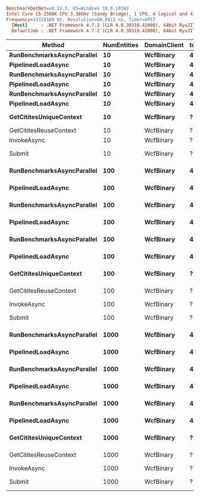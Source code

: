 ``` ini

BenchmarkDotNet=v0.11.5, OS=Windows 10.0.18362
Intel Core i5-2500K CPU 3.30GHz (Sandy Bridge), 1 CPU, 4 logical and 4 physical cores
Frequency=14318180 Hz, Resolution=69.8413 ns, Timer=HPET
  [Host]     : .NET Framework 4.7.2 (CLR 4.0.30319.42000), 64bit RyuJIT-v4.8.4010.0
  DefaultJob : .NET Framework 4.7.2 (CLR 4.0.30319.42000), 64bit RyuJIT-v4.8.4010.0


```
|                     Method | NumEntities | DomainClient | total | concurrent | depth |         Mean |        Error |       StdDev |     Gen 0 |     Gen 1 |   Gen 2 |   Allocated |
|--------------------------- |------------ |------------- |------ |----------- |------ |-------------:|-------------:|-------------:|----------:|----------:|--------:|------------:|
| **RunBenchmarksAsyncParallel** |          **10** |    **WcfBinary** |    **40** |          **1** |     **?** |     **574.0 us** |    **11.137 us** |    **16.324 us** |   **21.8750** |         **-** |       **-** |    **67.72 KB** |
|         **PipelinedLoadAsync** |          **10** |    **WcfBinary** |    **40** |          **?** |     **1** |     **568.7 us** |     **8.232 us** |     **7.297 us** |   **21.8750** |         **-** |       **-** |    **67.41 KB** |
| **RunBenchmarksAsyncParallel** |          **10** |    **WcfBinary** |    **40** |          **2** |     **?** |     **350.3 us** |     **2.778 us** |     **2.319 us** |   **21.4844** |    **3.1250** |       **-** |     **68.7 KB** |
|         **PipelinedLoadAsync** |          **10** |    **WcfBinary** |    **40** |          **?** |     **2** |     **286.3 us** |     **2.536 us** |     **2.248 us** |   **21.4844** |    **2.7344** |       **-** |     **68.4 KB** |
| **RunBenchmarksAsyncParallel** |          **10** |    **WcfBinary** |    **40** |          **4** |     **?** |     **283.9 us** |     **4.710 us** |     **4.406 us** |   **20.7031** |    **4.6875** |       **-** |    **68.94 KB** |
|         **PipelinedLoadAsync** |          **10** |    **WcfBinary** |    **40** |          **?** |     **4** |     **213.1 us** |     **3.961 us** |     **3.705 us** |   **20.3125** |    **5.0781** |       **-** |    **69.05 KB** |
|    **GetCititesUniqueContext** |          **10** |    **WcfBinary** |     **?** |          **?** |     **?** |   **3,051.8 us** |    **33.162 us** |    **29.397 us** |  **207.0313** |  **101.5625** |       **-** |   **642.04 KB** |
|     GetCititesReuseContext |          10 |    WcfBinary |     ? |          ? |     ? |     551.7 us |    10.904 us |    11.198 us |   21.4844 |         - |       - |    67.52 KB |
|                InvokeAsync |          10 |    WcfBinary |     ? |          ? |     ? |     526.3 us |     5.893 us |     5.513 us |   16.6016 |         - |       - |     51.3 KB |
|                     Submit |          10 |    WcfBinary |     ? |          ? |     ? |   4,479.5 us |    41.468 us |    34.628 us |  273.4375 |   78.1250 |       - |   955.85 KB |
| **RunBenchmarksAsyncParallel** |         **100** |    **WcfBinary** |    **40** |          **1** |     **?** |   **1,057.4 us** |    **20.756 us** |    **31.697 us** |   **61.5385** |   **13.4615** |       **-** |   **202.98 KB** |
|         **PipelinedLoadAsync** |         **100** |    **WcfBinary** |    **40** |          **?** |     **1** |   **1,149.0 us** |    **22.780 us** |    **58.802 us** |   **59.0909** |   **13.6364** |       **-** |   **202.73 KB** |
| **RunBenchmarksAsyncParallel** |         **100** |    **WcfBinary** |    **40** |          **2** |     **?** |     **827.5 us** |    **16.538 us** |    **48.243 us** |   **57.8125** |   **15.6250** |       **-** |   **206.84 KB** |
|         **PipelinedLoadAsync** |         **100** |    **WcfBinary** |    **40** |          **?** |     **2** |     **617.9 us** |    **12.355 us** |    **26.330 us** |   **55.4688** |   **16.4063** |       **-** |   **207.14 KB** |
| **RunBenchmarksAsyncParallel** |         **100** |    **WcfBinary** |    **40** |          **4** |     **?** |     **635.4 us** |    **12.629 us** |    **28.505 us** |   **53.1250** |   **15.6250** |       **-** |   **208.79 KB** |
|         **PipelinedLoadAsync** |         **100** |    **WcfBinary** |    **40** |          **?** |     **4** |     **517.8 us** |    **10.270 us** |    **27.589 us** |   **53.1250** |   **17.1875** |       **-** |   **208.68 KB** |
|    **GetCititesUniqueContext** |         **100** |    **WcfBinary** |     **?** |          **?** |     **?** |   **4,031.0 us** |    **77.998 us** |   **109.343 us** |  **265.6250** |  **132.8125** |       **-** |   **823.24 KB** |
|     GetCititesReuseContext |         100 |    WcfBinary |     ? |          ? |     ? |   1,172.9 us |    23.412 us |    52.365 us |   60.5469 |   13.6719 |       - |   202.89 KB |
|                InvokeAsync |         100 |    WcfBinary |     ? |          ? |     ? |     633.8 us |    12.598 us |    34.059 us |   16.6016 |         - |       - |    51.53 KB |
|                     Submit |         100 |    WcfBinary |     ? |          ? |     ? |  14,226.2 us |   242.589 us |   226.918 us | 1093.7500 |  343.7500 |       - |  3626.42 KB |
| **RunBenchmarksAsyncParallel** |        **1000** |    **WcfBinary** |    **40** |          **1** |     **?** |   **5,873.1 us** |    **28.803 us** |    **26.942 us** |  **400.0000** |  **141.6667** | **33.3333** |   **1469.6 KB** |
|         **PipelinedLoadAsync** |        **1000** |    **WcfBinary** |    **40** |          **?** |     **1** |   **5,902.1 us** |    **47.690 us** |    **42.276 us** |  **391.6667** |  **150.0000** | **33.3333** |  **1468.67 KB** |
| **RunBenchmarksAsyncParallel** |        **1000** |    **WcfBinary** |    **40** |          **2** |     **?** |   **4,715.8 us** |    **41.020 us** |    **38.370 us** |  **400.0000** |  **158.3333** | **33.3333** |  **1481.45 KB** |
|         **PipelinedLoadAsync** |        **1000** |    **WcfBinary** |    **40** |          **?** |     **2** |   **3,783.1 us** |    **40.715 us** |    **38.085 us** |  **425.0000** |  **218.7500** | **37.5000** |  **1497.08 KB** |
| **RunBenchmarksAsyncParallel** |        **1000** |    **WcfBinary** |    **40** |          **4** |     **?** |   **4,204.4 us** |    **50.996 us** |    **47.702 us** |  **408.3333** |  **158.3333** | **33.3333** |  **1485.38 KB** |
|         **PipelinedLoadAsync** |        **1000** |    **WcfBinary** |    **40** |          **?** |     **4** |   **3,706.1 us** |    **78.416 us** |    **73.351 us** |  **425.0000** |  **137.5000** | **31.2500** |  **1499.04 KB** |
|    **GetCititesUniqueContext** |        **1000** |    **WcfBinary** |     **?** |          **?** |     **?** |  **10,555.5 us** |    **77.019 us** |    **72.044 us** |  **687.5000** |  **312.5000** | **78.1250** |   **2450.2 KB** |
|     GetCititesReuseContext |        1000 |    WcfBinary |     ? |          ? |     ? |   6,012.7 us |    53.033 us |    49.607 us |  398.4375 |  156.2500 | 39.0625 |  1470.84 KB |
|                InvokeAsync |        1000 |    WcfBinary |     ? |          ? |     ? |     567.0 us |    10.498 us |     9.820 us |   16.6016 |         - |       - |    51.29 KB |
|                     Submit |        1000 |    WcfBinary |     ? |          ? |     ? | 100,084.9 us | 1,228.204 us | 1,025.606 us | 7600.0000 | 2000.0000 |       - | 30408.82 KB |
